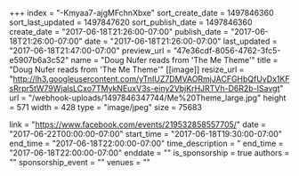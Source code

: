 +++
index = "-Kmyaa7-ajgMFchnXbxe"
sort_create_date = 1497846360
sort_last_updated = 1497847620
sort_publish_date = 1497846360
create_date = "2017-06-18T21:26:00-07:00"
publish_date = "2017-06-18T21:26:00-07:00"
date = "2017-06-18T21:26:00-07:00"
last_updated = "2017-06-18T21:47:00-07:00"
preview_url = "47e36cdf-8056-4762-3fc5-e5907b6a3c52"
name = "Doug Nufer reads from 'The Me Theme'"
title = "Doug Nufer reads from 'The Me Theme'"
[[image]]
resize_url = "http://lh3.googleusercontent.com/yTnIUZ7DMVAORmjJACFGHbQfUyDx1KFsRrpr5tW79WjalsLCxo7TMykNEuxV3s-einy2VbjKrHJRTVh-D6R2b-ISavgt"
url = "/webhook-uploads/1497846347744/Me%20Theme_large.jpg"
height = 571
width = 428
type = "image/jpeg"
size = 75683

link = "https://www.facebook.com/events/219532858557705/"
date = "2017-06-22T00:00:00-07:00"
start_time = "2017-06-18T19:30:00-07:00"
end_time = "2017-06-18T22:00:00-07:00"
time_description = "
end_time = "2017-06-18T22:00:00-07:00"
enddate = ""
is_sponsorship = true
authors = ""
sponsorship_event = ""
venues = ""
